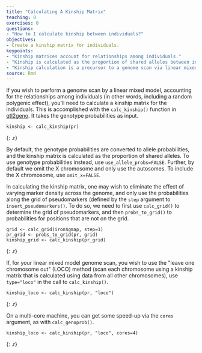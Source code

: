 ```yaml
---
title: "Calculating A Kinship Matrix"
teaching: 0
exercises: 0
questions:
- "How to I calculate kinship between individuals?"
objectives:
- Create a kinship matrix for individuals.
keypoints:
- "Kinship matrices account for relationships among individuals."
- "Kinship is calculated as the proportion of shared alleles between individuals."
- "Kinship calculation is a precursor to a genome scan via linear mixed model."
source: Rmd
---
```




If you wish to perform a genome scan by a linear mixed model,
accounting for the relationships among individuals (in other words,
including a random polygenic effect), you'll need to calculate a
kinship matrix for the individuals. This is accomplished with the
`calc_kinship()` function in
[qtl2geno](https://github.com/rqtl/qtl2geno).
It takes the genotype probabilities as input.


~~~
kinship <- calc_kinship(pr)
~~~
{: .r}

By default, the genotype probabilities are converted to allele
probabilities, and the kinship matrix is calculated as the proportion
of shared alleles. To use genotype probabilities instead, use
`use_allele_probs=FALSE`. Further, by default we omit the
X chromosome and only use the autosomes. To include the X chromosome,
use `omit_x=FALSE`.

In calculating the kinship matrix, one may wish to eliminate the effect of varying marker density across
the genome, and only use the
probabilities along the grid of pseudomarkers (defined by the `step`
argument to `insert_pseudomarkers()`. To do so, we need to first use
`calc_grid()` to determine the grid of pseudomarkers, and then
`probs_to_grid()` to probabilities for positions that are not on the
grid.


~~~
grid <- calc_grid(iron$gmap, step=1)
pr_grid <- probs_to_grid(pr, grid)
kinship_grid <- calc_kinship(pr_grid)
~~~
{: .r}

If, for your linear mixed model genome scan, you wish to use the
"leave one chromosome out" (LOCO) method (scan each
chromosome using a kinship matrix that is calculated using data from
all other chromosomes), use `type="loco"` in the call to
`calc_kinship()`.


~~~
kinship_loco <- calc_kinship(pr, "loco")
~~~
{: .r}

On a multi-core machine, you can get some speed-up via the `cores`
argument, as with `calc_genoprob()`.


~~~
kinship_loco <- calc_kinship(pr, "loco", cores=4)
~~~
{: .r}
